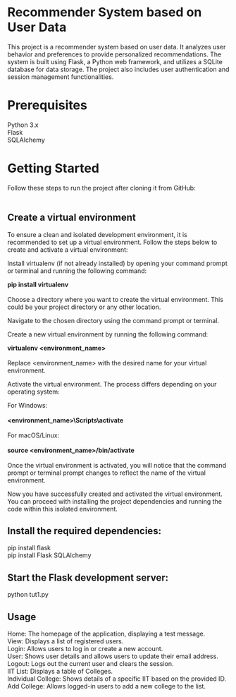 # **Recommender System based on User Data**<br>
This project is a recommender system based on user data. It analyzes user behavior and preferences to provide personalized recommendations. The system is built using Flask, a Python web framework, and utilizes a SQLite database for data storage. The project also includes user authentication and session management functionalities.

# **Prerequisites**<br>
Python 3.x<br>
Flask<br>
SQLAlchemy<br>

# **Getting Started**<br>
Follow these steps to run the project after cloning it from GitHub:
<br><br>
## **Create a virtual environment**
To ensure a clean and isolated development environment, it is recommended to set up a virtual environment. Follow the steps below to create and activate a virtual environment:

Install virtualenv (if not already installed) by opening your command prompt or terminal and running the following command:

**pip install virtualenv**<br><br>
Choose a directory where you want to create the virtual environment. This could be your project directory or any other location.

Navigate to the chosen directory using the command prompt or terminal.

Create a new virtual environment by running the following command:

**virtualenv <environment_name>**<br><br>
Replace <environment_name> with the desired name for your virtual environment.

Activate the virtual environment. The process differs depending on your operating system:

For Windows:<br><br>
**<environment_name>\Scripts\activate**<br><br>
For macOS/Linux:<br><br>
**source <environment_name>/bin/activate**<br><br>
Once the virtual environment is activated, you will notice that the command prompt or terminal prompt changes to reflect the name of the virtual environment.

Now you have successfully created and activated the virtual environment. You can proceed with installing the project dependencies and running the code within this isolated environment.

## **Install the required dependencies:**
pip install flask
<br>pip install Flask SQLAlchemy

## **Start the Flask development server:**
python tut1.py

## **Usage**
Home: The homepage of the application, displaying a test message.<br>
View: Displays a list of registered users.<br>
Login: Allows users to log in or create a new account.<br>
User: Shows user details and allows users to update their email address.<br>
Logout: Logs out the current user and clears the session.<br>
IIT List: Displays a table of Colleges.<br>
Individual College: Shows details of a specific IIT based on the provided ID.<br>
Add College: Allows logged-in users to add a new college to the list.<br>

